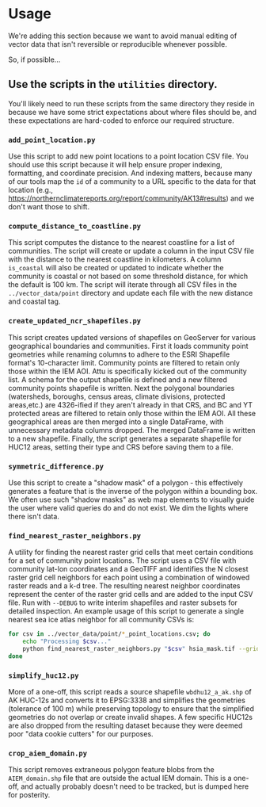 # Usage

We're adding this section because we want to avoid manual editing of vector data that isn't reversible or reproducible whenever possible.

So, if possible...

## Use the scripts in the `utilities` directory.

You'll likely need to run these scripts from the same directory they reside in because we have some strict expectations about where files should be, and these expectations are hard-coded to enforce our required structure.

### `add_point_location.py`

Use this script to add new point locations to a point location CSV file. You should use this script because it will help ensure proper indexing, formatting, and coordinate precision. And indexing matters, because many of our tools map the `id` of a community to a URL specific to the data for that location (e.g., https://northernclimatereports.org/report/community/AK13#results) and we don't want those to shift.

### `compute_distance_to_coastline.py`

This script computes the distance to the nearest coastline for a list of communities. The script will create or update a column in the input CSV file with the distance to the nearest coastline in kilometers. A column `is_coastal` will also be created or updated to indicate whether the community is coastal or not based on some threshold distance, for which the default is 100 km. The script will iterate through all CSV files in the `../vector_data/point` directory and update each file with the new distance and coastal tag.

### `create_updated_ncr_shapefiles.py`

This script creates updated versions of shapefiles on GeoServer for various geographical boundaries and communities. First it loads community point geometries while renaming columns to adhere to the ESRI Shapefile format's 10-character limit. Community points are filtered to retain only those within the IEM AOI. Attu is specifically kicked out of the community list. A schema for the output shapefile is defined and a new filtered community points shapefile is written. Next the polygonal boundaries (watersheds, boroughs, census areas, climate divisions, protected areas,etc.) are 4326-ified if they aren't already in that CRS, and BC and YT protected areas are filtered to retain only those within the IEM AOI. All these geographical areas are then merged into a single DataFrame, with unnecessary metadata columns dropped. The merged DataFrame is written to a new shapefile. Finally, the script generates a separate shapefile for HUC12 areas, setting their type and CRS before saving them to a file.

### `symmetric_difference.py`

Use this script to create a "shadow mask" of a polygon - this effectively generates a feature that is the inverse of the polygon within a bounding box. We often use such "shadow masks" as web map elements to visually guide the user where valid queries do and do not exist. We dim the lights where there isn't data.

### `find_nearest_raster_neighbors.py`

A utility for finding the nearest raster grid cells that meet certain conditions for a set of community point locations. The script uses a CSV file with community lat-lon coordinates and a GeoTIFF and identifies the N closest raster grid cell neighbors for each point using a combination of windowed raster reads and a k-d tree. The resulting nearest neighbor coordinates represent the center of the raster grid cells and are added to the input CSV file. Run with `--DEBUG` to write interim shapefiles and raster subsets for detailed inspection. An example usage of this script to generate a single nearest sea ice atlas neighbor for all community CSVs is:

```sh
for csv in ../vector_data/point/*_point_locations.csv; do
    echo "Processing $csv..."
    python find_nearest_raster_neighbors.py "$csv" hsia_mask.tif --grid_cell_values 1 --N 1
done
```

### `simplify_huc12.py`

More of a one-off, this script reads a source shapefile `wbdhu12_a_ak.shp` of AK HUC-12s and converts it to EPSG:3338 and simplifies the geometries (tolerance of 100 m) while preserving topology to ensure that the simplified geometries do not overlap or create invalid shapes. A few specific HUC12s are also dropped from the resulting dataset because they were deemed poor "data cookie cutters" for our purposes.

### `crop_aiem_domain.py`

This script removes extraneous polygon feature blobs from the `AIEM_domain.shp` file that are outside the actual IEM domain. This is a one-off, and actually probably doesn't need to be tracked, but is dumped here for posterity.

